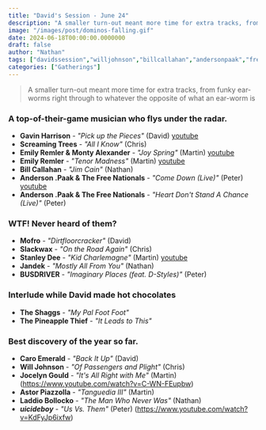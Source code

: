 ```yaml
---
title: "David's Session - June 24"
description: "A smaller turn-out meant more time for extra tracks, from funky ear-worms right through to whatever the opposite of what an ear-worm is."
image: "/images/post/dominos-falling.gif"
date: 2024-06-18T00:00:00.0000000
draft: false
author: "Nathan"
tags: ["davidssession","willjohnson","billcallahan","andersonpaak","freenationals","gavinharrison","astorpiazzolla","mofro","jandek","slackwax","busdriver","stanleydee","emilyremler","caroemerald","$uicideboy$","jocelyngould","screamingtrees","laddiobollocko","emilyremlerandmontyalexander","youtube"]
categories: ["Gatherings"]
---
```

> A smaller turn-out meant more time for extra tracks, from funky ear-worms right through to whatever the opposite of what an ear-worm is

### A top-of-their-game musician who flys under the radar.
- **Gavin Harrison** - _"Pick up the Pieces"_ (David) [youtube](https://www.youtube.com/watch?v=HHoHT3UEJyE)
- **Screaming Trees** - _"All I Know"_ (Chris)
- **Emily Remler & Monty Alexander** - _"Joy Spring"_ (Martin) [youtube](https://www.youtube.com/watch?v=Am6P78jDTUw)
- **Emily Remler** - _"Tenor Madness"_ (Martin) [youtube](https://www.youtube.com/watch?v=wJYqqA1U0mc)
- **Bill Callahan** - _"Jim Cain"_ (Nathan)
- **Anderson .Paak & The Free Nationals** - _"Come Down (Live)"_ (Peter) [youtube](https://www.youtube.com/watch?v=ferZnZ0_rSM)
- **Anderson .Paak & The Free Nationals** - _"Heart Don't Stand A Chance (Live)"_ (Peter)
### WTF! Never heard of them?
- **Mofro** - _"Dirtfloorcracker"_ (David)
- **Slackwax** - _"On the Road Again"_ (Chris)
- **Stanley Dee** - _"Kid Charlemagne"_ (Martin) [youtube](https://www.youtube.com/watch?v=oy5HTlkg7Lc)
- **Jandek** - _"Mostly All From You"_ (Nathan)
- **BUSDRIVER** - _"Imaginary Places (feat. D-Styles)"_ (Peter)
### Interlude while David made hot chocolates
- **The Shaggs** - _"My Pal Foot Foot"_
- **The Pineapple Thief** - _"It Leads to This"_
### Best discovery of the year so far.
- **Caro Emerald** - _"Back It Up"_ (David)
- **Will Johnson** - _"Of Passengers and Plight"_ (Chris)
- **Jocelyn Gould** - _"It's All Right with Me"_ (Martin) (https://www.youtube.com/watch?v=C-WN-FEupbw)
- **Astor Piazzolla** - _"Tanguedia III"_ (Martin)
- **Laddio Bollocko** - _"The Man Who Never Was"_ (Nathan)
- **$uicideboy$** - _"Us Vs. Them"_ (Peter) (https://www.youtube.com/watch?v=KdFyJp6ixfw)